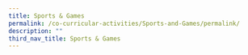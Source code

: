 ```yaml
---
title: Sports & Games
permalink: /co-curricular-activities/Sports-and-Games/permalink/
description: ""
third_nav_title: Sports & Games
---
```

